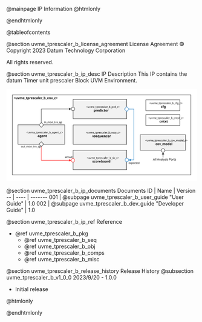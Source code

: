 @mainpage IP Information
@htmlonly
<div class="autonumbering">
@endhtmlonly


@tableofcontents


@section uvme_tprescaler_b_license_agreement License Agreement
© Copyright 2023 Datum Technology Corporation

All rights reserved.


@section uvme_tprescaler_b_ip_desc IP Description
This IP contains the datum Timer unit prescaler Block UVM Environment.

![Timer unit prescaler Block UVM Environment Block Diagram](env_block_diagram.svg)


@section uvme_tprescaler_b_ip_documents Documents
ID | Name | Version
-- | ---- | -------
001 | @subpage uvme_tprescaler_b_user_guide "User Guide" | 1.0
002 | @subpage uvme_tprescaler_b_dev_guide "Developer Guide" | 1.0


@section uvme_tprescaler_b_ip_ref Reference
 * @ref uvme_tprescaler_b_pkg
   * @ref uvme_tprescaler_b_seq
   * @ref uvme_tprescaler_b_obj
   * @ref uvme_tprescaler_b_comps
   * @ref uvme_tprescaler_b_misc


@section uvme_tprescaler_b_release_history Release History
@subsection uvme_tprescaler_b_v1_0_0 2023/9/20 - 1.0.0
- Initial release


@htmlonly
</div>
@endhtmlonly